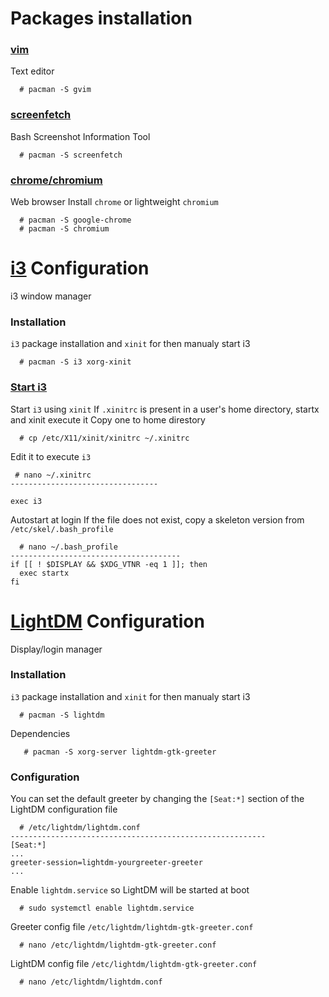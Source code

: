 # Packages installation
### [vim](https://wiki.archlinux.org/index.php/vim)
Text editor
```
  # pacman -S gvim
```
### [screenfetch](https://github.com/KittyKatt/screenFetch)
Bash Screenshot Information Tool
```
  # pacman -S screenfetch
```
### [chrome/chromium](https://wiki.archlinux.org/index.php/chromium)
Web browser
Install `chrome` or lightweight `chromium`
```
  # pacman -S google-chrome
  # pacman -S chromium
```
# [i3](https://wiki.archlinux.org/index.php/i3) Configuration
i3 window manager
### Installation
`i3` package installation and `xinit` for then manualy start i3
```
  # pacman -S i3 xorg-xinit
```
### [Start i3](https://wiki.archlinux.org/index.php/Xinit#Autostart_X_at_login~)
Start `i3` using `xinit`
If `.xinitrc` is present in a user's home directory, startx and xinit execute it
Copy one to home direstory
```
  # cp /etc/X11/xinit/xinitrc ~/.xinitrc
```
Edit it to execute `i3`
```
 # nano ~/.xinitrc
---------------------------------

exec i3
```
Autostart at login
If the file does not exist, copy a skeleton version from `/etc/skel/.bash_profile`
```
  # nano ~/.bash_profile
--------------------------------------
if [[ ! $DISPLAY && $XDG_VTNR -eq 1 ]]; then
  exec startx
fi
```
# [LightDM](https://wiki.archlinux.org/index.php/LightDM#Installation) Configuration
Display/login manager
### Installation
`i3` package installation and `xinit` for then manualy start i3
```
  # pacman -S lightdm
```
Dependencies
```
   # pacman -S xorg-server lightdm-gtk-greeter
```
### Configuration
You can set the default greeter by changing the `[Seat:*]` section of the LightDM configuration file
```
  # /etc/lightdm/lightdm.conf
---------------------------------------------------------
[Seat:*]
...
greeter-session=lightdm-yourgreeter-greeter
...
```
Enable `lightdm.service` so LightDM will be started at boot
```
  # sudo systemctl enable lightdm.service
```
Greeter config file `/etc/lightdm/lightdm-gtk-greeter.conf`
```
  # nano /etc/lightdm/lightdm-gtk-greeter.conf
```
LightDM config file `/etc/lightdm/lightdm-gtk-greeter.conf`
```
  # nano /etc/lightdm/lightdm.conf
```
